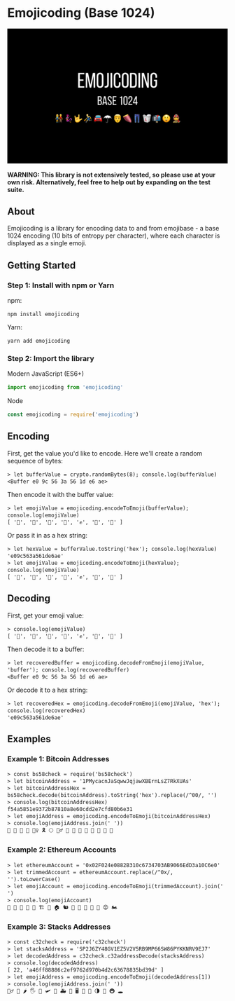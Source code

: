 # Emojicoding (Base 1024)

![Emojicoding: Base 1024](https://raw.githubusercontent.com/shea256/emojicoding/master/docs/emojicoding.png)

**WARNING: This library is not extensively tested, so please use at your own risk. Alternatively, feel free to help out by expanding on the test suite.**

## About

Emojicoding is a library for encoding data to and from emojibase - a base 1024 encoding (10 bits of entropy per character), where each character is displayed as a single emoji.

## Getting Started

### Step 1: Install with npm or Yarn

npm:

```
npm install emojicoding
```

Yarn:

```
yarn add emojicoding
```

### Step 2: Import the library

Modern JavaScript (ES6+)

```js
import emojicoding from 'emojicoding'
```

Node

```js
const emojicoding = require('emojicoding')
```

## Encoding

First, get the value you'd like to encode. Here we'll create a random sequence of bytes:

```
> let bufferValue = crypto.randomBytes(8); console.log(bufferValue)
<Buffer e0 9c 56 3a 56 1d e6 ae>
```

Then encode it with the buffer value:

```
> let emojiValue = emojicoding.encodeToEmoji(bufferValue); console.log(emojiValue)
[ '🔨', '🌵', '🦖', '🍮', '✊', '🍷', '🧰' ]
```

Or pass it in as a hex string:

```
> let hexValue = bufferValue.toString('hex'); console.log(hexValue)
'e09c563a561de6ae'
> let emojiValue = emojicoding.encodeToEmoji(hexValue); console.log(emojiValue)
[ '🔨', '🌵', '🦖', '🍮', '✊', '🍷', '🧰' ]
```

## Decoding

First, get your emoji value:

```
> console.log(emojiValue)
[ '🔨', '🌵', '🦖', '🍮', '✊', '🍷', '🧰' ]
```

Then decode it to a buffer:

```
> let recoveredBuffer = emojicoding.decodeFromEmoji(emojiValue, 'buffer'); console.log(recoveredBuffer)
<Buffer e0 9c 56 3a 56 1d e6 ae>
```

Or decode it to a hex string:

```
> let recoveredHex = emojicoding.decodeFromEmoji(emojiValue, 'hex'); console.log(recoveredHex)
'e09c563a561de6ae'
```

## Examples

### Example 1: Bitcoin Addresses

```
> const bs58check = require('bs58check')
> let bitcoinAddress = '1PMycacnJaSqwwJqjawXBErnLsZ7RkXUAs'
> let bitcoinAddressHex = bs58check.decode(bitcoinAddress).toString('hex').replace(/^00/, '')
> console.log(bitcoinAddressHex)
f54a5851e9372b87810a8e60cdd2e7cfd80b6e31
> let emojiAddress = emojicoding.encodeToEmoji(bitcoinAddressHex)
> console.log(emojiAddress.join(' '))
📯 👨 🍓 🌝 🦸‍♀️ 🎗 🌕 🧖‍♂️ 🥪 🍏 🧯 🚖 🏫 🐛 🚐 🥩
```

### Example 2: Ethereum Accounts

```
> let ethereumAccount = '0x02F024e0882B310c6734703AB9066EdD3a10C6e0'
> let trimmedAccount = ethereumAccount.replace(/^0x/, '').toLowerCase()
> let emojiAccount = emojicoding.encodeToEmoji(trimmedAccount).join(' ')
> console.log(emojiAccount)
🙂 🚀 🧶 👋 👲 🏗 🌋 🏠 🐿 🚿 🍜 🍾 🧯 🦠 😡 🏍
```

### Example 3: Stacks Addresses

```
> const c32check = require('c32check')
> let stacksAddress = 'SP2J6ZY48GV1EZ5V2V5RB9MP66SW86PYKKNRV9EJ7'
> let decodedAddress = c32check.c32addressDecode(stacksAddress)
> console.log(decodedAddress)
[ 22, 'a46ff88886c2ef9762d970b4d2c63678835bd39d' ]
> let emojiAddress = emojicoding.encodeToEmoji(decodedAddress[1])
> console.log(emojiAddress.join(' '))
🤸‍♂️ 🚤 🌶 🖐 🚥 🛩 🌷 🚑 🐾 🖥 👮 🍔 🌗 🥵 🚇 🕳
```
